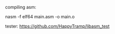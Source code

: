 compiling asm:

nasm -f elf64 main.asm -o main.o


tester:
https://github.com/HappyTramp/libasm_test
